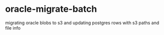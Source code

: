 # oracle-migrate-batch
migrating oracle blobs to s3 and updating postgres rows with s3 paths and file info
